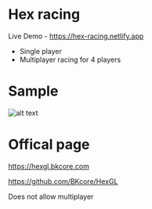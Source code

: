 # Hex racing

Live Demo - https://hex-racing.netlify.app

- Single player
- Multiplayer racing for 4 players

# Sample

![alt text](https://github.com/Amankumar321/hex-racing/blob/main/hex.jpeg?raw=true)

# Offical page

https://hexgl.bkcore.com

https://github.com/BKcore/HexGL

Does not allow multiplayer
